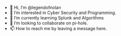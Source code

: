 - 👋 Hi, I’m @legendofnolan
- 👀 I’m interested in Cyber Security and Programming.
- 🌱 I’m currently learning Splunk and Algorithms
- 💞️ I’m looking to collaborate on pi-hole. 
- 📫 How to reach me by leaving a message here. 

<!---
legendofnolan/legendofnolan is a ✨ special ✨ repository because its `README.md` (this file) appears on your GitHub profile.
You can click the Preview link to take a look at your changes.
--->
